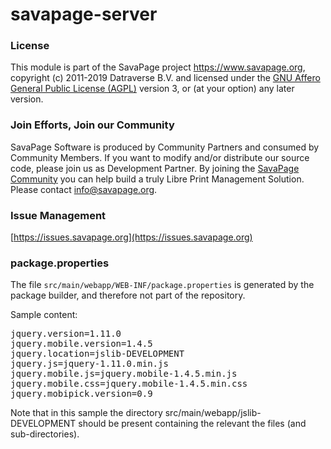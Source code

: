 # savapage-server
    
 
### License

This module is part of the SavaPage project <https://www.savapage.org>,
copyright (c) 2011-2019 Datraverse B.V. and licensed under the
[GNU Affero General Public License (AGPL)](https://www.gnu.org/licenses/agpl.html)
version 3, or (at your option) any later version.

### Join Efforts, Join our Community

SavaPage Software is produced by Community Partners and consumed by Community Members. If you want to modify and/or distribute our source code, please join us as Development Partner. By joining the [SavaPage Community](https://wiki.savapage.org) you can help build a truly Libre Print Management Solution. Please contact [info@savapage.org](mailto:info@savapage.org).

### Issue Management

[https://issues.savapage.org](https://issues.savapage.org)

### package.properties

The file `src/main/webapp/WEB-INF/package.properties` is generated by the 
package builder, and therefore not part of the repository.
    
Sample content:

<pre>
jquery.version=1.11.0
jquery.mobile.version=1.4.5
jquery.location=jslib-DEVELOPMENT
jquery.js=jquery-1.11.0.min.js
jquery.mobile.js=jquery.mobile-1.4.5.min.js
jquery.mobile.css=jquery.mobile-1.4.5.min.css
jquery.mobipick.version=0.9
</pre>

Note that in this sample the directory src/main/webapp/jslib-DEVELOPMENT
should be present containing the relevant the files (and sub-directories). 
